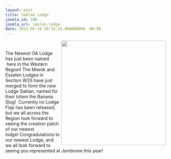 ```yaml
---
layout: post
title: Saklan Lodge
joomla_id: 188
joomla_url: saklan-lodge
date: 2013-05-16 20:31:15.000000000 -06:00
---
```

<p><img src="images/esselenflap.png" alt="" width="328" align="right" /><br /><img src="images/images.jpg" alt="" align="right" /></p>
<p>The Newest OA Lodge has just been named &nbsp;here in the Western Region! The Miwok and Esselen Lodges in Section W3S have just merged to form the new Lodge Saklan, named for their totem the Banana Slug! &nbsp;Currently no Lodge Flap has been released, but we all across the Region look forward to seeing the creation patch of our newest lodge!&nbsp;Congradulations to our newest Lodge, and we all look forward to seeing you represented at Jamboree this year!</p>
